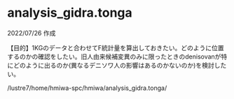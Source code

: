 # analysis_gidra.tonga

2022/07/26 作成

【目的】1KGのデータと合わせてF統計量を算出しておきたい。どのように位置するのかの確認をしたい。旧人由来候補変異のみに限ったときのdenisovanが特にどのように出るのか(異なるデニソワ人の影響はあるのかないのか)を検討したい。

/lustre7/home/hmiwa-spc/hmiwa/analysis_gidra.tonga/
